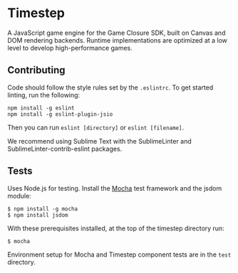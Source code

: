 # Timestep

A JavaScript game engine for the Game Closure SDK, built on
Canvas and DOM rendering backends. Runtime implementations
are optimized at a low level to develop high-performance games.

## Contributing

Code should follow the style rules set by the `.eslintrc`.  To
get started linting, run the following:

```
npm install -g eslint
npm install -g eslint-plugin-jsio
```

Then you can run `eslint [directory]` or `eslint [filename]`.

We recommend using Sublime Text with the SublimeLinter and 
SublimeLinter-contrib-eslint packages.

## Tests

Uses Node.js for testing. Install the
[Mocha](http://visionmedia.github.com/mocha/) test framework
and the jsdom module:

~~~
$ npm install -g mocha
$ npm install jsdom
~~~

With these prerequisites installed, at the top of the
timestep directory run:

~~~
$ mocha
~~~

Environment setup for Mocha and Timestep component tests are
in the `test` directory.
